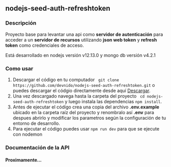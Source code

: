 ## nodejs-seed-auth-refreshtoken

### Descripción

Proyecto base para levantar una api como **servidor de autenticación** para acceder a un **servidor de recursos** utilizando **json web token** y **refresh token** como credenciales de acceso.

Está desarrollado en nodejs versión v12.13.0 y mongo db versión v4.2.1

### Como usar

1. Descargar el código en tu computador ``  git clone  https://github.com/devnido/nodejs-seed-auth-refreshtoken.git `` o puedes descargar el códgio directamente desde aquí [Descargar](https://github.com/devnido/nodejs-seed-auth-refreshtoken/releases/tag/v1.0.0).
2. Una vez descargado navega hasta la carpeta del proyecto `` cd nodejs-seed-auth-refreshtoken`` y luego instala las dependencias ``npm install``.
3. Antes de ejecutar el código crea una copia del archivo **.env.example** ubicado en la carpeta raíz del proyecto y renombralo así **.env** para despues abrirlo y modificar los parametros según la configuración de tu entorno de desarrollo.
4. Para ejecutar el código puedes usar ``npm run dev`` para que se ejecute con nodemon

### Documentación de la API

#### Proximamente...